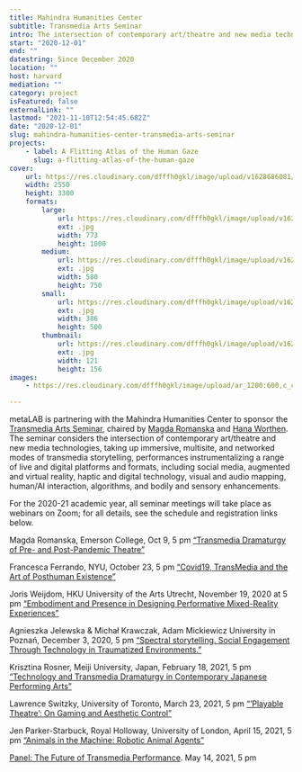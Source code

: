 ```yaml
---
title: Mahindra Humanities Center
subtitle: Transmedia Arts Seminar
intro: The intersection of contemporary art/theatre and new media technologies in immersive, multisite, and networked modes of transmedia storytelling.
start: "2020-12-01"
end: ""
datestring: Since December 2020
location: ""
host: harvard
mediation: ""
category: project
isFeatured: false
externalLink: ""
lastmod: "2021-11-10T12:54:45.682Z"
date: "2020-12-01"
slug: mahindra-humanities-center-transmedia-arts-seminar
projects:
    - label: A Flitting Atlas of the Human Gaze
      slug: a-flitting-atlas-of-the-human-gaze
cover:
    url: https://res.cloudinary.com/dfffh0gkl/image/upload/v1628686081/Mahindra_Transmedia_Center_ea57b542d1.jpg
    width: 2550
    height: 3300
    formats:
        large:
            url: https://res.cloudinary.com/dfffh0gkl/image/upload/v1628686083/large_Mahindra_Transmedia_Center_ea57b542d1.jpg
            ext: .jpg
            width: 773
            height: 1000
        medium:
            url: https://res.cloudinary.com/dfffh0gkl/image/upload/v1628686083/medium_Mahindra_Transmedia_Center_ea57b542d1.jpg
            ext: .jpg
            width: 580
            height: 750
        small:
            url: https://res.cloudinary.com/dfffh0gkl/image/upload/v1628686084/small_Mahindra_Transmedia_Center_ea57b542d1.jpg
            ext: .jpg
            width: 386
            height: 500
        thumbnail:
            url: https://res.cloudinary.com/dfffh0gkl/image/upload/v1628686081/thumbnail_Mahindra_Transmedia_Center_ea57b542d1.jpg
            ext: .jpg
            width: 121
            height: 156
images:
    - https://res.cloudinary.com/dfffh0gkl/image/upload/ar_1200:600,c_crop/c_limit,h_1200,w_600/v1628686081/Mahindra_Transmedia_Center_ea57b542d1.jpg

---
```

metaLAB is partnering with the Mahindra Humanities Center to sponsor the [Transmedia Arts Seminar](https://mahindrahumanities.fas.harvard.edu/transmedia-arts), chaired by [Magda Romanska](https://mahindrahumanities.fas.harvard.edu/people/magda-romanska) and [Hana Worthen](https://mahindrahumanities.fas.harvard.edu/people/hana-worthen). The seminar considers the intersection of contemporary art/theatre and new media technologies, taking up immersive, multisite, and networked modes of transmedia storytelling, performances instrumentalizing a range of live and digital platforms and formats, including social media, augmented and virtual reality, haptic and digital technology, visual and audio mapping, human/AI interaction, algorithms, and bodily and sensory enhancements.

For the 2020-21 academic year, all seminar meetings will take place as webinars on Zoom; for all details, see the schedule and registration links below. 

Magda Romanska, Emerson College, Oct 9, 5 pm 
[“Transmedia Dramaturgy of Pre- and Post-Pandemic Theatre”](https://harvard.zoom.us/webinar/register/WN_1tb0qt4eTYqeQKTRgckoxw) 

Francesca Ferrando, NYU, October 23, 5 pm
[“Covid19, TransMedia and the Art of Posthuman Existence”](https://harvard.zoom.us/webinar/register/WN_Bit8WSVnR-CxfhEzsEdkkg) 

Joris Weijdom, HKU University of the Arts Utrecht, November 19, 2020 at 5 pm
[“Embodiment and Presence in Designing Performative Mixed-Reality Experiences”](https://harvard.zoom.us/webinar/register/WN_hvaOTz5JSyOWui0o-UfJVg) 

Agnieszka Jelewska & Michał Krawczak, Adam Mickiewicz University in Poznań, December 3, 2020, 5 pm
[“Spectral storytelling. Social Engagement Through Technology in Traumatized Environments.”](https://harvard.zoom.us/webinar/register/WN_RmbqrM28SOy6A-YxBihHwA)

Krisztina Rosner, Meiji University, Japan, February 18, 2021, 5 pm
[“Technology and Transmedia Dramaturgy in Contemporary Japanese Performing Arts”](https://harvard.zoom.us/webinar/register/WN_1rE3g77rQCmUm5XIn8kMvg)

Lawrence Switzky, University of Toronto, March 23, 2021, 5 pm
[“’Playable Theatre’: On Gaming and Aesthetic Control”](https://harvard.zoom.us/webinar/register/WN_WTjBRM2oRpyoxbL6MAaLgg)

Jen Parker-Starbuck, Royal Holloway, University of London, April 15, 2021, 5 pm
[“Animals in the Machine: Robotic Animal Agents”](https://harvard.zoom.us/webinar/register/WN_Ps1Kkaf_S-yb0tjxv0TrSg)

[Panel: The Future of Transmedia Performance](https://harvard.zoom.us/webinar/register/WN_eeQ8KbEiS16OX0yAIRIDdg). May 14, 2021, 5 pm